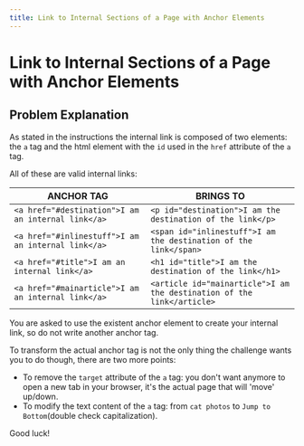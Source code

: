 ```yaml
---
title: Link to Internal Sections of a Page with Anchor Elements
---
```

# Link to Internal Sections of a Page with Anchor Elements

## Problem Explanation
As stated in the instructions the internal link is composed of two elements: the `a` tag and the html element with the `id` used in the `href` attribute of the `a` tag.

All of these are valid internal links:
 
ANCHOR TAG | BRINGS TO
----- | ------
`<a href="#destination">I am an internal link</a>` | `<p id="destination">I am the destination of the link</p>`
`<a href="#inlinestuff">I am an internal link</a>` | `<span id="inlinestuff">I am the destination of the link</span>`
`<a href="#title">I am an internal link</a>` | `<h1 id="title">I am the destination of the link</h1>`
`<a href="#mainarticle">I am an internal link</a>` | `<article id="mainarticle">I am the destination of the link</article>`

You are asked to use the existent anchor element to create your internal link, so do not write another anchor tag.

To transform the actual anchor tag is not the only thing the challenge wants you to do though, there are two more points:
 - To remove the `target` attribute of the `a` tag: you don't want anymore to open a new tab in your browser, it's the actual page that will 'move' up/down.
  - To modify the text content of the `a` tag: from `cat photos` to `Jump to Bottom`(double check capitalization).
  
  Good luck!
